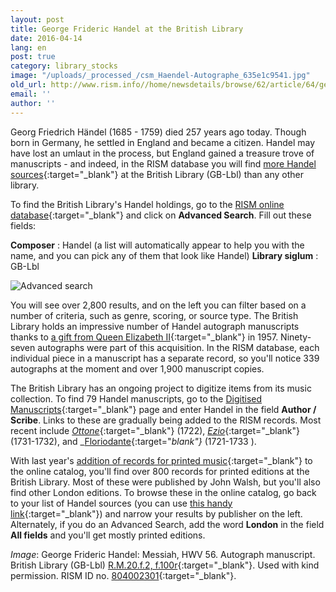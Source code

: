 ```yaml
---
layout: post
title: George Frideric Handel at the British Library
date: 2016-04-14
lang: en
post: true
category: library_stocks
image: "/uploads/_processed_/csm_Haendel-Autographe_635e1c9541.jpg"
old_url: http://www.rism.info//home/newsdetails/browse/62/article/64/george-frideric-handel-at-the-british-library.html
email: ''
author: ''
---
```



Georg Friedrich Händel (1685 - 1759) died 257 years ago today. Though born in Germany, he settled in England and became a citizen. Handel may have lost an umlaut in the process, but England gained a treasure trove of manuscripts - and indeed, in the RISM database you will find [more Handel sources](https://opac.rism.info/search?View=rism&author=George+Frideric+Handel){:target="_blank"} at the British Library (GB-Lbl) than any other library.

To find the British Library's Handel holdings, go to the [RISM online database](https://opac.rism.info/){:target="_blank"} and click on **Advanced Search**. Fill out these fields:


**Composer** : Handel (a list will automatically appear to help you with the name, and you can pick any of them that look like Handel)
**Library siglum** : GB-Lbl

![Advanced search](http://rism.info/fileadmin/content/news/Haendel-Autographe_advanced_search.jpg)


You will see over 2,800 results, and on the left you can filter based on a number of criteria, such as genre, scoring, or source type. The British Library holds an impressive number of Handel autograph manuscripts thanks to [a gift from Queen Elizabeth II](http://www.bl.uk/eblj/2009articles/article2.html){:target="_blank"} in 1957. Ninety-seven autographs were part of this acquisition. In the RISM database, each individual piece in a manuscript has a separate record, so you'll notice 339 autographs at the moment and over 1,900 manuscript copies.

The British Library has an ongoing project to digitize items from its music collection. To find 79 Handel manuscripts, go to the [Digitised Manuscripts](http://www.bl.uk/manuscripts/AdvancedSearch.aspx){:target="_blank"} page and enter Handel in the field **Author / Scribe**. Links to these are gradually being added to the RISM records. Most recent include [_Ottone_](http://www.bl.uk/manuscripts/FullDisplay.aspx?ref=R.M.20.b.9){:target="_blank"} (1722), [_Ezio_](http://www.bl.uk/manuscripts/FullDisplay.aspx?ref=R.M.20.a.12){:target="_blank"} (1731-1732), and _[Floriodante](http://www.bl.uk/manuscripts/FullDisplay.aspx?ref=R.M.20.b.2){:target="_blank"}_ (1721-1733 ).

With last year's [addition of records for printed music](/self_representation/2015/05/21/printed-music-ai-and-bi-now-in-risms-online.html){:target="_blank"} to the online catalog, you'll find over 800 records for printed editions at the British Library. Most of these were published by John Walsh, but you'll also find other London editions. To browse these in the online catalog, go back to your list of Handel sources (you can use [this handy link](https://opac.rism.info/search?View=rism&author=George+Frideric+Handel&siglum=GB-Lbl){:target="_blank"}) and narrow your results by publisher on the left. Alternately, if you do an Advanced Search, add the word **London** in the field **All fields** and you'll get mostly printed editions.



_Image_: George Frideric Handel: Messiah, HWV 56. Autograph manuscript. British Library (GB-Lbl) [R.M.20.f.2, f.100r](http://www.bl.uk/manuscripts/FullDisplay.aspx?ref=R.M.20.f.2){:target="_blank"}. Used with kind permission. RISM ID no. [804002301](https://opac.rism.info/search?id=804002301){:target="_blank"}.





<script type="text/javascript">var switchTo5x=true;</script><script type="text/javascript" src="http://w.sharethis.com/button/buttons.js"></script><script type="text/javascript">stLight.options({publisher: "9b601438-1ce1-49d8-bfd7-9cff5df54c17", doNotHash: false, doNotCopy: false, hashAddressBar: false});</script>


